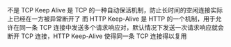 不是
TCP Keep Alive 是 TCP 的一种自动保活机制，防止长时间的空闲连接实际上已经在一方被异常断开了
而 HTTP Keep-Alive 是 HTTP 的一个机制，用于允许在同一条 TCP 连接中发送多个请求响应对，默认情况下发送一次请求响应就会断开 TCP 连接，HTTP Keep-Alive 使得同一条 TCP 连接得以复用
